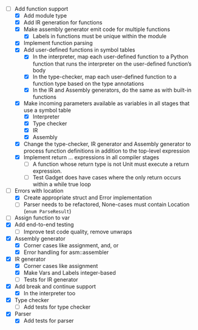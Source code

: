 - [ ] Add function support
  - [X] Add module type
  - [X] Add IR generation for functions
  - [X] Make assembly generator emit code for multiple functions
    - [X] Labels in functions must be unique within the module
  - [X] Implement function parsing
  - [X] Add user-defined functions in symbol tables
    - [X] In the interpreter, map each user-defined function to a Python function that runs the interpreter on the user-defined function’s body
    - [X] In the type-checker, map each user-defined function to a function type based on the type annotations
    - [X] In the IR and Assembly generators, do the same as with built-in functions
  - [X] Make incoming parameters available as variables in all stages that use a symbol table
    - [X] Interpreter
    - [X] Type checker
    - [X] IR
    - [X] Assembly
  - [X] Change the type-checker, IR generator and Assembly generator to process function definitions in addition to the top-level expression
  - [X] Implement return ... expressions in all compiler stages
    - [ ] A function whose return type is not Unit must execute a return expression.
    - [ ] Test Gadget does have cases where the only return occurs within a while true loop
- [ ] Errors with location
  - [X] Create appropriate struct and Error implementation
  - [ ] Parser needs to be refactored, None-cases must contain Location (`enum ParseResult`)
- [ ] Assign function to var
- [X] Add end-to-end testing
  - [ ] Improve test code quality, remove unwraps
- [X] Assembly generator
  - [X] Corner cases like assignment, and, or
  - [X] Error handling for asm::assembler
- [X] IR generator
  - [X] Corner cases like assignment
  - [X] Make Vars and Labels integer-based
  - [ ] Tests for IR generator
- [X] Add break and continue support
  - [X] In the interpreter too
- [X] Type checker
  - [ ] Add tests for type checker
- [X] Parser
  - [X] Add tests for parser
